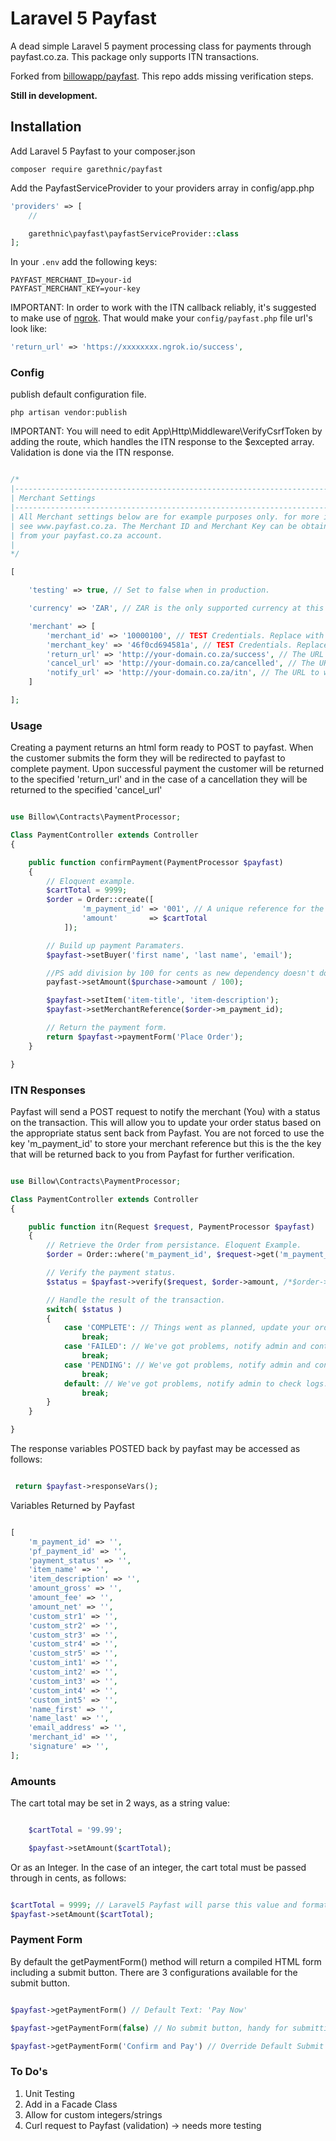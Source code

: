 # Laravel 5 Payfast

A dead simple Laravel 5 payment processing class for payments through payfast.co.za. This package only supports ITN transactions.

Forked from [billowapp/payfast](https://github.com/billowapp/payfast). This repo adds missing verification steps.

**Still in development.**

## Installation

Add Laravel 5 Payfast to your composer.json


    composer require garethnic/payfast


Add the PayfastServiceProvider to your providers array in config/app.php

```php
'providers' => [
    //

    garethnic\payfast\payfastServiceProvider::class
];
```
In your `.env` add the following keys:

```
PAYFAST_MERCHANT_ID=your-id
PAYFAST_MERCHANT_KEY=your-key
```

IMPORTANT: In order to work with the ITN callback reliably, it's suggested to make use of [ngrok](https://ngrok.com/).
That would make your `config/payfast.php` file url's look like:

```php
'return_url' => 'https://xxxxxxxx.ngrok.io/success',
```

### Config
publish default configuration file.

    php artisan vendor:publish

IMPORTANT: You will need to edit App\Http\Middleware\VerifyCsrfToken by adding the route, which handles the ITN response to the $excepted array. Validation is done via the ITN response.



```php

/*
|--------------------------------------------------------------------------
| Merchant Settings
|--------------------------------------------------------------------------
| All Merchant settings below are for example purposes only. for more info
| see www.payfast.co.za. The Merchant ID and Merchant Key can be obtained
| from your payfast.co.za account.
|
*/

[

    'testing' => true, // Set to false when in production.

    'currency' => 'ZAR', // ZAR is the only supported currency at this point.

    'merchant' => [
        'merchant_id' => '10000100', // TEST Credentials. Replace with your merchant ID from Payfast.
        'merchant_key' => '46f0cd694581a', // TEST Credentials. Replace with your merchant key from Payfast.
        'return_url' => 'http://your-domain.co.za/success', // The URL the customer should be redirected to after a successful payment.
        'cancel_url' => 'http://your-domain.co.za/cancelled', // The URL the customer should be redirected to after a payment is cancelled.
        'notify_url' => 'http://your-domain.co.za/itn', // The URL to which Payfast will post return variables.
    ]

];

```
### Usage

Creating a payment returns an html form ready to POST to payfast. When the customer submits the form they will be redirected to payfast to complete payment. Upon successful payment the customer will be returned to the specified 'return_url' and in the case of a cancellation they will be returned to the specified 'cancel_url'

```php

use Billow\Contracts\PaymentProcessor;

Class PaymentController extends Controller
{

    public function confirmPayment(PaymentProcessor $payfast)
    {
        // Eloquent example.
        $cartTotal = 9999;
        $order = Order::create([
                'm_payment_id' => '001', // A unique reference for the order.
                'amount'       => $cartTotal     
            ]);

        // Build up payment Paramaters.
        $payfast->setBuyer('first name', 'last name', 'email');

        //PS add division by 100 for cents as new dependency doesn't do conversion
        payfast->setAmount($purchase->amount / 100);

        $payfast->setItem('item-title', 'item-description');
        $payfast->setMerchantReference($order->m_payment_id);

        // Return the payment form.
        return $payfast->paymentForm('Place Order');
    }

}
```  

### ITN Responses

Payfast will send a POST request to notify the merchant (You) with a status on the transaction. This will allow you to update your order status based on the appropriate status sent back from Payfast. You are not forced to use the key 'm_payment_id' to store your merchant reference but this is the the key that will be returned back to you from Payfast for further verification.

```php

use Billow\Contracts\PaymentProcessor;

Class PaymentController extends Controller
{

    public function itn(Request $request, PaymentProcessor $payfast)
    {
        // Retrieve the Order from persistance. Eloquent Example.
        $order = Order::where('m_payment_id', $request->get('m_payment_id'))->firstOrFail(); // Eloquent Example

        // Verify the payment status.
        $status = $payfast->verify($request, $order->amount, /*$order->m_payment_id*/)->status();

        // Handle the result of the transaction.
        switch( $status )
        {
            case 'COMPLETE': // Things went as planned, update your order status and notify the customer/admins.
                break;
            case 'FAILED': // We've got problems, notify admin and contact Payfast Support.
                break;
            case 'PENDING': // We've got problems, notify admin and contact Payfast Support.
                break;
            default: // We've got problems, notify admin to check logs.
                break;
        }
    }       

}
```  

The response variables POSTED back by payfast may be accessed as follows:

```php

 return $payfast->responseVars();

```

Variables Returned by Payfast

```php

[
    'm_payment_id' => '',
    'pf_payment_id' => '',
    'payment_status' => '',
    'item_name' => '',
    'item_description' => '',
    'amount_gross' => '',
    'amount_fee' => '',
    'amount_net' => '',
    'custom_str1' => '',
    'custom_str2' => '',
    'custom_str3' => '',
    'custom_str4' => '',
    'custom_str5' => '',
    'custom_int1' => '',
    'custom_int2' => '',
    'custom_int3' => '',
    'custom_int4' => '',
    'custom_int5' => '',
    'name_first' => '',
    'name_last' => '',
    'email_address' => '',
    'merchant_id' => '',
    'signature' => '',
];

```

### Amounts

The cart total may be set in 2 ways, as a string value:

```php

    $cartTotal = '99.99';

    $payfast->setAmount($cartTotal);
```

Or as an Integer. In the case of an integer, the cart total must be passed through in cents, as follows:

```php

$cartTotal = 9999; // Laravel5 Payfast will parse this value and format it accordingly. See sebastianbergmann/money
$payfast->setAmount($cartTotal);

```

### Payment Form

By default the getPaymentForm() method will return a compiled HTML form including a submit button. There are 3 configurations available for the submit button.

```php

$payfast->getPaymentForm() // Default Text: 'Pay Now'

$payfast->getPaymentForm(false) // No submit button, handy for submitting the form via javascript

$payfast->getPaymentForm('Confirm and Pay') // Override Default Submit Button Text.

```

### To Do's

1. Unit Testing
2. Add in a Facade Class
3. Allow for custom integers/strings
4. Curl request to Payfast (validation) -> needs more testing
